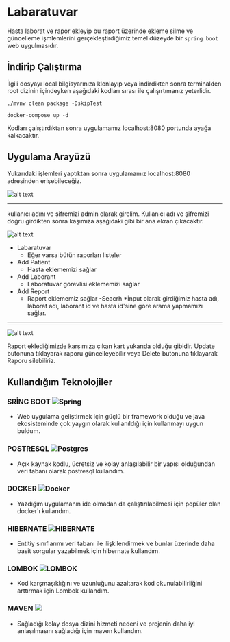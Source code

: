 # Labaratuvar 
Hasta laborat ve rapor ekleyip bu raport üzerinde ekleme silme ve güncelleme işmlemlerini gerçekleştirdiğimiz temel düzeyde bir  `spring boot` web uygulmasıdır.


## İndirip Çalıştırma
İlgili dosyayı local bilgisyarınıza klonlayıp veya indirdikten sonra terminalden root dizinin içindeyken aşağıdaki kodları sırası ile  çalışırtımanız yeterlidir.

```terminal
./mvnw clean package -DskipTest
```
```terminal
docker-compose up -d 
```
Kodları çalıştırdıktan sonra uygulamamız localhost:8080 portunda ayağa kalkacaktır.

## Uygulama Arayüzü

Yukarıdaki işlemleri yaptıktan sonra uygulamamız localhost:8080 adresinden erişebileceğiz.

![alt text](https://r.resimlink.com/zIQZWuyn.png)

******************************************

kullanıcı adını ve şifremizi  admin olarak girelim. Kullanıcı adı ve şifremizi doğru girdikten sonra kaşımıza aşağıdaki gibi bir ana ekran çıkacaktır.

![alt text](https://r.resimlink.com/0WjiG1LEr.png)

- Labaratuvar
  * Eğer varsa bütün raporları listeler
- Add Patient 
  * Hasta eklememizi sağlar
- Add Laborant
  * Laboratuvar görevlisi eklememizi sağlar
- Add Report 
  * Raport eklememiz sağlar
-Seacrh
  *İnput olarak girdiğimiz hasta adı, laborat adı, laborant id  ve hasta id'sine göre arama yapmamızı sağlar. 
  
******************************************
  
![alt text](https://r.resimlink.com/nwjhE2cbJy.png)

Raport eklediğimizde karşımıza çıkan kart yukarıda olduğu gibidir. Update butonuna tıklayarak raporu güncelleyebilir veya Delete butonuna tıklayarak Raporu silebiliriz.

## Kullandığım Teknolojiler

### SRİNG BOOT   ![Spring](https://img.shields.io/badge/spring-%236DB33F.svg?style=for-the-badge&logo=spring&logoColor=white)

 - Web uygulama geliştirmek için güçlü bir framework olduğu ve java ekosisteminde çok yaygın olarak kullanıldığı için kullanmayı uygun buldum. 

### POSTRESQL ![Postgres](https://img.shields.io/badge/postgres-%23316192.svg?style=for-the-badge&logo=postgresql&logoColor=white)

 - Açık kaynak kodlu, ücretsiz ve kolay anlaşılabilir bir yapısı olduğundan veri tabanı olarak postresql kullandım. 

### DOCKER   ![Docker](https://img.shields.io/badge/docker-%230db7ed.svg?style=for-the-badge&logo=docker&logoColor=white)
 - Yazdığım uygulamanın ide olmadan da çalıştırılabilmesi için popüler olan docker'ı kullandım. 
 
### HIBERNATE 	![HIBERNATE](https://img.shields.io/badge/Hibernate-59666C?style=for-the-badge&logo=Hibernate&logoColor=white)

 - Entitiy sınıflarımı veri tabanı ile ilişkilendirmek ve bunlar üzerinde daha basit sorgular yazabilmek için hibernate kullandım.
 
### LOMBOK ![LOMBOK](https://img.shields.io/badge/LOMBOK-F80000?style=for-the-badge&logo=Oracle&logoColor=white)
 - Kod karşmaşıklığını ve uzunluğunu azaltarak kod okunulabilirliğini arttırmak için Lombok kullandım.
 
 ### MAVEN ![](https://img.shields.io/badge/apache_maven-C71A36?style=for-the-badge&logo=apachemaven&logoColor=white)
 
 - Sağladığı kolay dosya dizini hizmeti nedeni ve projenin daha iyi anlaşılmasını sağladığı için maven kullandım.






